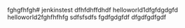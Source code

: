 fghgfhfgh# jenkinstest
dfhfdhffdhdf
helloworld1dfgfdgdgfd
helloworld2fghfhfhfg
sdfsfsdfs
fgdfgdgfdf
dfgdfgdfgdf
